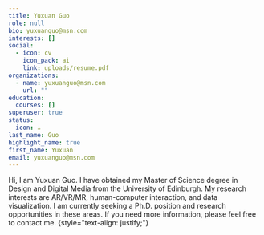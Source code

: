 ```yaml
---
title: Yuxuan Guo
role: null
bio: yuxuanguo@msn.com
interests: []
social:
  - icon: cv
    icon_pack: ai
    link: uploads/resume.pdf
organizations:
  - name: yuxuanguo@msn.com
    url: ""
education:
  courses: []
superuser: true
status:
  icon: ☕️
last_name: Guo
highlight_name: true
first_name: Yuxuan
email: yuxuanguo@msn.com
---
```

Hi, I am Yuxuan Guo. I have obtained my Master of Science degree in Design and Digital Media from the University of Edinburgh. My research interests are AR/VR/MR, human-computer interaction, and data visualization. I am currently seeking a Ph.D. position and research opportunities in these areas. If you need more information, please feel free to contact me.
{style="text-align: justify;"}